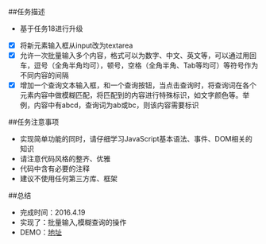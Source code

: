 ##任务描述

- 基于任务18进行升级
- [x] 将新元素输入框从input改为textarea
- [x] 允许一次批量输入多个内容，格式可以为数字、中文、英文等，可以通过用回车，逗号（全角半角均可），顿号，空格（全角半角、Tab等均可）等符号作为不同内容的间隔
- [x] 增加一个查询文本输入框，和一个查询按钮，当点击查询时，将查询词在各个元素内容中做模糊匹配，将匹配到的内容进行特殊标识，如文字颜色等。举例，内容中有abcd，查询词为ab或bc，则该内容需要标识

##任务注意事项

- 实现简单功能的同时，请仔细学习JavaScript基本语法、事件、DOM相关的知识
- 请注意代码风格的整齐、优雅
- 代码中含有必要的注释
- 建议不使用任何第三方库、框架

##总结

- 完成时间：2016.4.19
- 实现了：批量输入,模糊查询的操作
- DEMO：[地址](http://nitta-honoka.github.io/BaiduIFE-Task18-21-JSQueue/task20/index.html)
